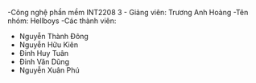 
-Công nghệ phần mềm INT2208 3 - Giảng viên: Trương Anh Hoàng
 -Tên nhóm: Hellboys
 -Các thành viên:
 -  Nguyễn Thành Đông
 -  Nguyễn Hữu Kiên
 -  Đinh Huy Tuân
 -  Đinh Văn Dũng
 -  Nguyễn Xuân Phú

